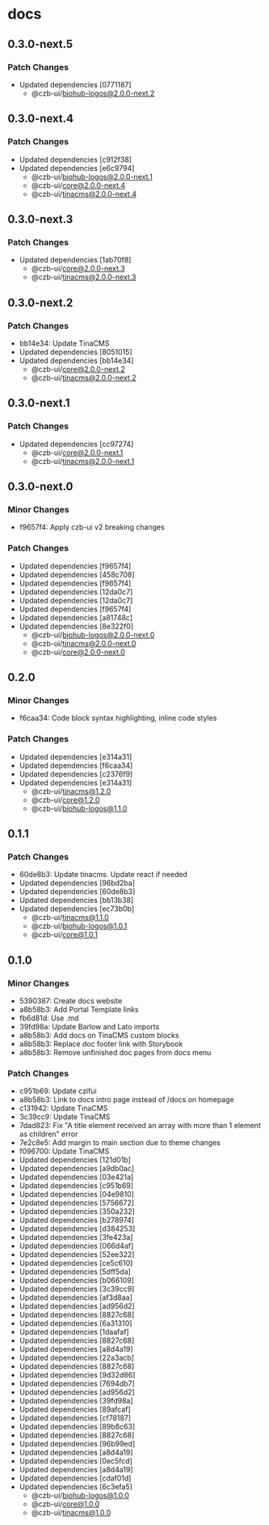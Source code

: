 # docs

## 0.3.0-next.5

### Patch Changes

- Updated dependencies [0771187]
  - @czb-ui/biohub-logos@2.0.0-next.2

## 0.3.0-next.4

### Patch Changes

- Updated dependencies [c912f38]
- Updated dependencies [e6c9794]
  - @czb-ui/biohub-logos@2.0.0-next.1
  - @czb-ui/core@2.0.0-next.4
  - @czb-ui/tinacms@2.0.0-next.4

## 0.3.0-next.3

### Patch Changes

- Updated dependencies [1ab70f8]
  - @czb-ui/core@2.0.0-next.3
  - @czb-ui/tinacms@2.0.0-next.3

## 0.3.0-next.2

### Patch Changes

- bb14e34: Update TinaCMS
- Updated dependencies [8051015]
- Updated dependencies [bb14e34]
  - @czb-ui/core@2.0.0-next.2
  - @czb-ui/tinacms@2.0.0-next.2

## 0.3.0-next.1

### Patch Changes

- Updated dependencies [cc97274]
  - @czb-ui/core@2.0.0-next.1
  - @czb-ui/tinacms@2.0.0-next.1

## 0.3.0-next.0

### Minor Changes

- f9657f4: Apply czb-ui v2 breaking changes

### Patch Changes

- Updated dependencies [f9657f4]
- Updated dependencies [458c708]
- Updated dependencies [f9657f4]
- Updated dependencies [12da0c7]
- Updated dependencies [12da0c7]
- Updated dependencies [f9657f4]
- Updated dependencies [a81748c]
- Updated dependencies [8e322f0]
  - @czb-ui/biohub-logos@2.0.0-next.0
  - @czb-ui/tinacms@2.0.0-next.0
  - @czb-ui/core@2.0.0-next.0

## 0.2.0

### Minor Changes

- f6caa34: Code block syntax highlighting, inline code styles

### Patch Changes

- Updated dependencies [e314a31]
- Updated dependencies [f6caa34]
- Updated dependencies [c2376f9]
- Updated dependencies [e314a31]
  - @czb-ui/tinacms@1.2.0
  - @czb-ui/core@1.2.0
  - @czb-ui/biohub-logos@1.1.0

## 0.1.1

### Patch Changes

- 60de8b3: Update tinacms. Update react if needed
- Updated dependencies [96bd2ba]
- Updated dependencies [60de8b3]
- Updated dependencies [bb13b38]
- Updated dependencies [ec73b0b]
  - @czb-ui/tinacms@1.1.0
  - @czb-ui/biohub-logos@1.0.1
  - @czb-ui/core@1.0.1

## 0.1.0

### Minor Changes

- 5390387: Create docs website
- a8b58b3: Add Portal Template links
- fb6d81d: Use .md
- 39fd98a: Update Barlow and Lato imports
- a8b58b3: Add docs on TinaCMS custom blocks
- a8b58b3: Replace doc footer link with Storybook
- a8b58b3: Remove unfinished doc pages from docs menu

### Patch Changes

- c951b69: Update czifui
- a8b58b3: Link to docs intro page instead of /docs on homepage
- c131942: Update TinaCMS
- 3c39cc9: Update TinaCMS
- 7dad823: Fix "A title element received an array with more than 1 element as children" error
- 7e2c8e5: Add margin to main section due to theme changes
- f096700: Update TinaCMS
- Updated dependencies [121d01b]
- Updated dependencies [a9db0ac]
- Updated dependencies [03e421a]
- Updated dependencies [c951b69]
- Updated dependencies [04e9810]
- Updated dependencies [5756672]
- Updated dependencies [350a232]
- Updated dependencies [b278974]
- Updated dependencies [d384253]
- Updated dependencies [3fe423a]
- Updated dependencies [066d4af]
- Updated dependencies [52ee322]
- Updated dependencies [ce5c610]
- Updated dependencies [5dff5da]
- Updated dependencies [b066109]
- Updated dependencies [3c39cc9]
- Updated dependencies [af3d8aa]
- Updated dependencies [ad956d2]
- Updated dependencies [8827c68]
- Updated dependencies [6a31310]
- Updated dependencies [1daafaf]
- Updated dependencies [8827c68]
- Updated dependencies [a8d4a19]
- Updated dependencies [22a3acb]
- Updated dependencies [8827c68]
- Updated dependencies [9d32d86]
- Updated dependencies [7694db7]
- Updated dependencies [ad956d2]
- Updated dependencies [39fd98a]
- Updated dependencies [89afcaf]
- Updated dependencies [cf78187]
- Updated dependencies [89b8c63]
- Updated dependencies [8827c68]
- Updated dependencies [96b99ed]
- Updated dependencies [a8d4a19]
- Updated dependencies [0ec5fcd]
- Updated dependencies [a8d4a19]
- Updated dependencies [cdaf01d]
- Updated dependencies [6c3efa5]
  - @czb-ui/biohub-logos@1.0.0
  - @czb-ui/core@1.0.0
  - @czb-ui/tinacms@1.0.0
